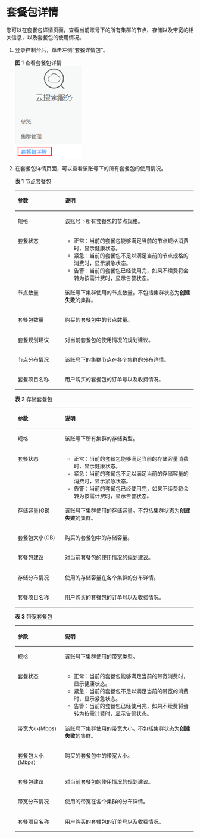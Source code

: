 # 套餐包详情<a name="css_01_0089"></a>

您可以在套餐包详情页面，查看当前账号下的所有集群的节点、存储以及带宽的相关信息，以及套餐包的使用情况。

1.  登录控制台后，单击左侧“套餐详情包”。

    **图 1**  查看套餐包详情<a name="fig14723102452318"></a>  
    ![](figures/查看套餐包详情.png "查看套餐包详情")

2.  在套餐包详情页面，可以查看该账号下的所有套餐包的使用情况。

    **表 1**  节点套餐包

    <a name="table43341735184417"></a>
    <table><thead align="left"><tr id="row133593534416"><th class="cellrowborder" valign="top" width="26.46%" id="mcps1.2.3.1.1"><p id="p933514359443"><a name="p933514359443"></a><a name="p933514359443"></a>参数</p>
    </th>
    <th class="cellrowborder" valign="top" width="73.54%" id="mcps1.2.3.1.2"><p id="p16335635124410"><a name="p16335635124410"></a><a name="p16335635124410"></a>说明</p>
    </th>
    </tr>
    </thead>
    <tbody><tr id="row133533514414"><td class="cellrowborder" valign="top" width="26.46%" headers="mcps1.2.3.1.1 "><p id="p14335135174413"><a name="p14335135174413"></a><a name="p14335135174413"></a>规格</p>
    </td>
    <td class="cellrowborder" valign="top" width="73.54%" headers="mcps1.2.3.1.2 "><p id="p333533511445"><a name="p333533511445"></a><a name="p333533511445"></a>该账号下所有套餐包的节点规格。</p>
    </td>
    </tr>
    <tr id="row1033510356448"><td class="cellrowborder" valign="top" width="26.46%" headers="mcps1.2.3.1.1 "><p id="p83351035204416"><a name="p83351035204416"></a><a name="p83351035204416"></a>套餐状态</p>
    </td>
    <td class="cellrowborder" valign="top" width="73.54%" headers="mcps1.2.3.1.2 "><a name="ul42501522335"></a><a name="ul42501522335"></a><ul id="ul42501522335"><li>正常：当前的套餐包能够满足当前的节点规格消费时，显示健康状态。</li><li>紧急：当前的套餐包不足以满足当前的节点规格的消费时，显示紧急状态。</li><li>告警：当前的套餐包已经使用完，如果不续费将会转为按需计费时，显示告警状态。</li></ul>
    </td>
    </tr>
    <tr id="row53350353449"><td class="cellrowborder" valign="top" width="26.46%" headers="mcps1.2.3.1.1 "><p id="p4335183524416"><a name="p4335183524416"></a><a name="p4335183524416"></a>节点数量</p>
    </td>
    <td class="cellrowborder" valign="top" width="73.54%" headers="mcps1.2.3.1.2 "><p id="p11335435174417"><a name="p11335435174417"></a><a name="p11335435174417"></a>该账号下集群使用的节点数量。不包括集群状态为<strong id="b166581136121717"><a name="b166581136121717"></a><a name="b166581136121717"></a>创建失败</strong>的集群。</p>
    </td>
    </tr>
    <tr id="row63353355442"><td class="cellrowborder" valign="top" width="26.46%" headers="mcps1.2.3.1.1 "><p id="p5335035204413"><a name="p5335035204413"></a><a name="p5335035204413"></a>套餐包数量</p>
    </td>
    <td class="cellrowborder" valign="top" width="73.54%" headers="mcps1.2.3.1.2 "><p id="p1233553516440"><a name="p1233553516440"></a><a name="p1233553516440"></a>购买的套餐包中的节点数量。</p>
    </td>
    </tr>
    <tr id="row833583518448"><td class="cellrowborder" valign="top" width="26.46%" headers="mcps1.2.3.1.1 "><p id="p233520358444"><a name="p233520358444"></a><a name="p233520358444"></a>套餐规划建议</p>
    </td>
    <td class="cellrowborder" valign="top" width="73.54%" headers="mcps1.2.3.1.2 "><p id="p140204301019"><a name="p140204301019"></a><a name="p140204301019"></a>对当前套餐包的使用情况的规划建议。</p>
    </td>
    </tr>
    <tr id="row533518351449"><td class="cellrowborder" valign="top" width="26.46%" headers="mcps1.2.3.1.1 "><p id="p143358356443"><a name="p143358356443"></a><a name="p143358356443"></a>节点分布情况</p>
    </td>
    <td class="cellrowborder" valign="top" width="73.54%" headers="mcps1.2.3.1.2 "><p id="p1733663517448"><a name="p1733663517448"></a><a name="p1733663517448"></a>该账号下的集群节点在各个集群的分布详情。</p>
    </td>
    </tr>
    <tr id="row18268123892217"><td class="cellrowborder" valign="top" width="26.46%" headers="mcps1.2.3.1.1 "><p id="p1227083810228"><a name="p1227083810228"></a><a name="p1227083810228"></a>套餐项目名称</p>
    </td>
    <td class="cellrowborder" valign="top" width="73.54%" headers="mcps1.2.3.1.2 "><p id="p1327011388226"><a name="p1327011388226"></a><a name="p1327011388226"></a>用户购买的套餐包的订单号以及收费情况。</p>
    </td>
    </tr>
    </tbody>
    </table>

    **表 2**  存储套餐包

    <a name="table066122612225"></a>
    <table><thead align="left"><tr id="row966215268225"><th class="cellrowborder" valign="top" width="26.46%" id="mcps1.2.3.1.1"><p id="p766262622217"><a name="p766262622217"></a><a name="p766262622217"></a>参数</p>
    </th>
    <th class="cellrowborder" valign="top" width="73.54%" id="mcps1.2.3.1.2"><p id="p3662142613229"><a name="p3662142613229"></a><a name="p3662142613229"></a>说明</p>
    </th>
    </tr>
    </thead>
    <tbody><tr id="row36625262225"><td class="cellrowborder" valign="top" width="26.46%" headers="mcps1.2.3.1.1 "><p id="p20662826162212"><a name="p20662826162212"></a><a name="p20662826162212"></a>规格</p>
    </td>
    <td class="cellrowborder" valign="top" width="73.54%" headers="mcps1.2.3.1.2 "><p id="p15662172617227"><a name="p15662172617227"></a><a name="p15662172617227"></a>该账号下所有集群的存储类型。</p>
    </td>
    </tr>
    <tr id="row3662132692213"><td class="cellrowborder" valign="top" width="26.46%" headers="mcps1.2.3.1.1 "><p id="p4662172662210"><a name="p4662172662210"></a><a name="p4662172662210"></a>套餐状态</p>
    </td>
    <td class="cellrowborder" valign="top" width="73.54%" headers="mcps1.2.3.1.2 "><a name="ul20662202613221"></a><a name="ul20662202613221"></a><ul id="ul20662202613221"><li>正常：当前的套餐包能够满足当前的存储容量消费时，显示健康状态。</li><li>紧急：当前的套餐包不足以满足当前的存储容量的消费时，显示紧急状态。</li><li>告警：当前的套餐包已经使用完，如果不续费将会转为按需计费时，显示告警状态。</li></ul>
    </td>
    </tr>
    <tr id="row96621526112213"><td class="cellrowborder" valign="top" width="26.46%" headers="mcps1.2.3.1.1 "><p id="p13662172610225"><a name="p13662172610225"></a><a name="p13662172610225"></a>存储容量(GB)</p>
    </td>
    <td class="cellrowborder" valign="top" width="73.54%" headers="mcps1.2.3.1.2 "><p id="p206627264224"><a name="p206627264224"></a><a name="p206627264224"></a>该账号下集群使用的存储容量。不包括集群状态为<strong id="b12662326152216"><a name="b12662326152216"></a><a name="b12662326152216"></a>创建失败</strong>的集群。</p>
    </td>
    </tr>
    <tr id="row5662132619229"><td class="cellrowborder" valign="top" width="26.46%" headers="mcps1.2.3.1.1 "><p id="p16662226142213"><a name="p16662226142213"></a><a name="p16662226142213"></a>套餐包大小(GB)</p>
    </td>
    <td class="cellrowborder" valign="top" width="73.54%" headers="mcps1.2.3.1.2 "><p id="p666210260221"><a name="p666210260221"></a><a name="p666210260221"></a>购买的套餐包中的存储容量。</p>
    </td>
    </tr>
    <tr id="row196624263223"><td class="cellrowborder" valign="top" width="26.46%" headers="mcps1.2.3.1.1 "><p id="p16621262225"><a name="p16621262225"></a><a name="p16621262225"></a>套餐包建议</p>
    </td>
    <td class="cellrowborder" valign="top" width="73.54%" headers="mcps1.2.3.1.2 "><p id="p1466202610223"><a name="p1466202610223"></a><a name="p1466202610223"></a>对当前套餐包的使用情况的规划建议。</p>
    </td>
    </tr>
    <tr id="row46621267227"><td class="cellrowborder" valign="top" width="26.46%" headers="mcps1.2.3.1.1 "><p id="p66621826202215"><a name="p66621826202215"></a><a name="p66621826202215"></a>存储分布情况</p>
    </td>
    <td class="cellrowborder" valign="top" width="73.54%" headers="mcps1.2.3.1.2 "><p id="p1266310264224"><a name="p1266310264224"></a><a name="p1266310264224"></a>使用的存储容量在各个集群的分布详情。</p>
    </td>
    </tr>
    <tr id="row4663026112220"><td class="cellrowborder" valign="top" width="26.46%" headers="mcps1.2.3.1.1 "><p id="p366392622217"><a name="p366392622217"></a><a name="p366392622217"></a>套餐项目名称</p>
    </td>
    <td class="cellrowborder" valign="top" width="73.54%" headers="mcps1.2.3.1.2 "><p id="p266319264224"><a name="p266319264224"></a><a name="p266319264224"></a>用户购买的套餐包的订单号以及收费情况。</p>
    </td>
    </tr>
    </tbody>
    </table>

    **表 3**  带宽套餐包

    <a name="table10649174422214"></a>
    <table><thead align="left"><tr id="row564914447227"><th class="cellrowborder" valign="top" width="26.46%" id="mcps1.2.3.1.1"><p id="p136502044152214"><a name="p136502044152214"></a><a name="p136502044152214"></a>参数</p>
    </th>
    <th class="cellrowborder" valign="top" width="73.54%" id="mcps1.2.3.1.2"><p id="p11650134412225"><a name="p11650134412225"></a><a name="p11650134412225"></a>说明</p>
    </th>
    </tr>
    </thead>
    <tbody><tr id="row19650114417226"><td class="cellrowborder" valign="top" width="26.46%" headers="mcps1.2.3.1.1 "><p id="p1650164472212"><a name="p1650164472212"></a><a name="p1650164472212"></a>规格</p>
    </td>
    <td class="cellrowborder" valign="top" width="73.54%" headers="mcps1.2.3.1.2 "><p id="p66501344142212"><a name="p66501344142212"></a><a name="p66501344142212"></a>该账号下集群使用的带宽类型。</p>
    </td>
    </tr>
    <tr id="row965044482218"><td class="cellrowborder" valign="top" width="26.46%" headers="mcps1.2.3.1.1 "><p id="p16650164415228"><a name="p16650164415228"></a><a name="p16650164415228"></a>套餐状态</p>
    </td>
    <td class="cellrowborder" valign="top" width="73.54%" headers="mcps1.2.3.1.2 "><a name="ul1565084413224"></a><a name="ul1565084413224"></a><ul id="ul1565084413224"><li>正常：当前的套餐包能够满足当前的带宽消费时，显示健康状态。</li><li>紧急：当前的套餐包不足以满足当前的带宽的消费时，显示紧急状态。</li><li>告警：当前的套餐包已经使用完，如果不续费将会转为按需计费时，显示告警状态。</li></ul>
    </td>
    </tr>
    <tr id="row1665064412227"><td class="cellrowborder" valign="top" width="26.46%" headers="mcps1.2.3.1.1 "><p id="p1165013442229"><a name="p1165013442229"></a><a name="p1165013442229"></a>带宽大小(Mbps)</p>
    </td>
    <td class="cellrowborder" valign="top" width="73.54%" headers="mcps1.2.3.1.2 "><p id="p17650144492217"><a name="p17650144492217"></a><a name="p17650144492217"></a>该账号下集群使用的带宽大小。不包括集群状态为<strong id="b14651134412228"><a name="b14651134412228"></a><a name="b14651134412228"></a>创建失败</strong>的集群。</p>
    </td>
    </tr>
    <tr id="row2065114442212"><td class="cellrowborder" valign="top" width="26.46%" headers="mcps1.2.3.1.1 "><p id="p2651114416222"><a name="p2651114416222"></a><a name="p2651114416222"></a>套餐包大小(Mbps)</p>
    </td>
    <td class="cellrowborder" valign="top" width="73.54%" headers="mcps1.2.3.1.2 "><p id="p1565164411221"><a name="p1565164411221"></a><a name="p1565164411221"></a>购买的套餐包中的带宽大小。</p>
    </td>
    </tr>
    <tr id="row66511944152210"><td class="cellrowborder" valign="top" width="26.46%" headers="mcps1.2.3.1.1 "><p id="p2651184410222"><a name="p2651184410222"></a><a name="p2651184410222"></a>套餐包建议</p>
    </td>
    <td class="cellrowborder" valign="top" width="73.54%" headers="mcps1.2.3.1.2 "><p id="p186511944112218"><a name="p186511944112218"></a><a name="p186511944112218"></a>对当前套餐包的使用情况的规划建议。</p>
    </td>
    </tr>
    <tr id="row165114442216"><td class="cellrowborder" valign="top" width="26.46%" headers="mcps1.2.3.1.1 "><p id="p10651134418228"><a name="p10651134418228"></a><a name="p10651134418228"></a>带宽分布情况</p>
    </td>
    <td class="cellrowborder" valign="top" width="73.54%" headers="mcps1.2.3.1.2 "><p id="p66511844192218"><a name="p66511844192218"></a><a name="p66511844192218"></a>使用的带宽在各个集群的分布详情。</p>
    </td>
    </tr>
    <tr id="row16511744112213"><td class="cellrowborder" valign="top" width="26.46%" headers="mcps1.2.3.1.1 "><p id="p1065115449222"><a name="p1065115449222"></a><a name="p1065115449222"></a>套餐项目名称</p>
    </td>
    <td class="cellrowborder" valign="top" width="73.54%" headers="mcps1.2.3.1.2 "><p id="p5651174417229"><a name="p5651174417229"></a><a name="p5651174417229"></a>用户购买的套餐包的订单号以及收费情况。</p>
    </td>
    </tr>
    </tbody>
    </table>


